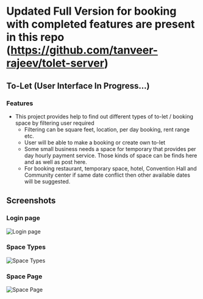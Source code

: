 # Updated Full Version for booking with completed features are present in this repo (https://github.com/tanveer-rajeev/tolet-server)

## To-Let   (User Interface In Progress...)

### Features
   * This project provides help to find out different types of to-let / booking space by filtering user required
     - Filtering can be square feet, location, per day booking, rent range etc.
     - User will be able to make a booking or create own to-let
     - Some small business needs a space for temporary that provides per day hourly payment service. Those kinds of space can be finds here and as well as post here.
     - For booking restaurant, temporary space, hotel, Convention Hall and Community center if same date conflict then other available dates will be suggested.
    










## Screenshots

### Login page
![Login page](https://user-images.githubusercontent.com/39630470/135303097-6ae8c041-73ee-40a7-a003-0f6a1d9c3ec9.PNG)
### Space Types
![Space Types](https://user-images.githubusercontent.com/39630470/135303733-2c21dc60-a14e-45c5-80ad-76dc66a30223.PNG)
### Space Page
![Space Page](https://user-images.githubusercontent.com/39630470/135303020-bd8a00b3-c489-49b8-86fa-01e7aa49fa86.PNG)
